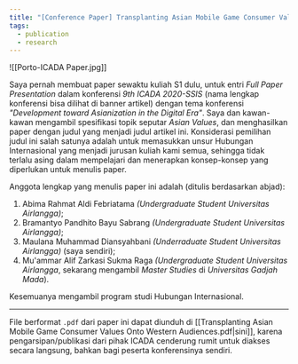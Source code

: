 ```yaml
---
title: "[Conference Paper] Transplanting Asian Mobile Game Consumer Values Onto Western Audiences: The Case of Fate/Grand Order"
tags:
  - publication
  - research
---
```

![[Porto-ICADA Paper.jpg]]

Saya pernah membuat paper sewaktu kuliah S1 dulu, untuk entri *Full Paper Presentation* dalam konferensi *9th ICADA 2020-SSIS* (nama lengkap konferensi bisa dilihat di banner artikel) dengan tema konferensi *"Development toward Asianization in the Digital Era"*. Saya dan kawan-kawan mengambil spesifikasi topik seputar *Asian Values*, dan menghasilkan paper dengan judul yang menjadi judul artikel ini. Konsiderasi pemilihan judul ini salah satunya adalah untuk memasukkan unsur Hubungan Internasional yang menjadi jurusan kuliah kami semua, sehingga tidak terlalu asing dalam mempelajari dan menerapkan konsep-konsep yang diperlukan untuk menulis paper.

Anggota lengkap yang menulis paper ini adalah (ditulis berdasarkan abjad):

1. Abima Rahmat Aldi Febriatama *(Undergraduate Student Universitas Airlangga)*;
2. Bramantyo Pandhito Bayu Sabrang *(Undergraduate Student Universitas Airlangga)*;
3. Maulana Muhammad Diansyahbani *(Underraduate Student Universitas Airlangga)* (saya sendiri);
4. Mu'ammar Alif Zarkasi Sukma Raga *(Undergraduate Student Universitas Airlangga*, sekarang mengambil *Master Studies* di *Universitas Gadjah Mada*).

Kesemuanya mengambil program studi Hubungan Internasional.

---

File berformat `.pdf` dari paper ini dapat diunduh di [[Transplanting Asian Mobile Game Consumer Values Onto Western Audiences.pdf|sini]], karena pengarsipan/publikasi dari pihak ICADA cenderung rumit untuk diakses secara langsung, bahkan bagi peserta konferensinya sendiri.